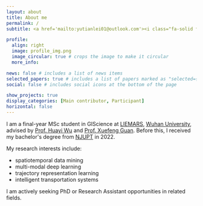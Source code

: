 ```yaml
---
layout: about
title: About me
permalink: /
subtitle: <a href='mailto:yutianlei01@outlook.com'><i class="fa-solid fa-envelope"></i></a> | <a href='https://github.com/tianalei'><i class="fa-brands fa-github"></i></a> | <a href='https://x.com/Tiana_ov0'><i class="fa-brands fa-square-twitter"></i></a> | <a href='https://www.linkedin.com/in/yutian-lei-23161616b'><i class="fa-brands fa-linkedin"></i></a> · <a href='https://tianalei.github.io/feed.xml'><i class="fa-solid fa-square-rss"></i></a>

profile:
  align: right
  image: profile_img.png
  image_circular: true # crops the image to make it circular
  more_info: 

news: false # includes a list of news items
selected_papers: true # includes a list of papers marked as "selected={true}"
social: false # includes social icons at the bottom of the page

show_projects: true
display_categories: [Main contributor, Participant]
horizontal: false
---
```


I am a final-year MSc student in GIScience at [LIEMARS](http://www.lmars.whu.edu.cn/en/), [Wuhan University](https://en.whu.edu.cn/), advised by [Prof. Huayi Wu](https://scholar.google.com.hk/citations?user=eaEiXv8AAAAJ) and [Prof. Xuefeng Guan](https://scholar.google.co.jp/citations?user=4pmssaUAAAAJ). Before this, I received my bachelor's degree from [NJUPT](https://www.njupt.edu.cn/en/) in 2022. 

My research interests include:

- spatiotemporal data mining
- multi-modal deep learning
- trajectory representation learning
- intelligent transportation systems

I am actively seeking PhD or Research Assistant opportunities in related fields.